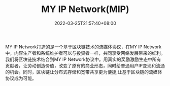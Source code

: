 ﻿---
weight: 
title: "MY IP Network(MIP)"
description: "MY IP Network打造的是一个基于区块链技术的流媒体协议，在MY IP Network中，内容生产者和系统维护者可以与投资者一样，共同享受网络发展带来的红利"
date: 2022-03-25T21:57:40+08:00
lastmod: 2022-03-25T16:45:40+08:00
draft: false
authors: ["Metabd"]
featuredImage: "my-ip-networkmip.webp"
link: ""
tags: ["数字代币","MY IP Network(MIP)"]
categories: ["navigation"]
navigation: ["数字代币"]
lightgallery: true
toc: true
pinned: false
recommend: false
recommend1: false
---
MY IP Network打造的是一个基于区块链技术的流媒体协议，在MY IP Network中，内容生产者和系统维护者可以与投资者一样，共同享受网络发展带来的红利。我们将区块链技术结合到MY IP Network协议中。用真实的奖励激励生态中所有贡献者，让劳动创造价值，改变了原有的商业形态，同时给普通用户IP变现和流通的机会。同时，区块链让分布式存储和宽带共享更为便捷,让基于区块链的流媒体协议成为可能。
